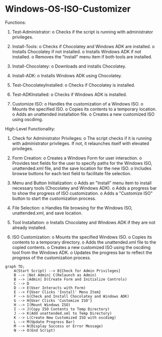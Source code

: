 # Windows-OS-ISO-Customizer

Functions:

1.	Test-Administrator:
o	Checks if the script is running with administrator privileges.

2.	Install-Tools:
o	Checks if Chocolatey and Windows ADK are installed.
o	Installs Chocolatey if not installed.
o	Installs Windows ADK if not installed.
o	Removes the "Install" menu item if both tools are installed.

3.	Install-Chocolatey:
o	Downloads and installs Chocolatey.

4.	Install-ADK:
o	Installs Windows ADK using Chocolatey.

5.	Test-ChocolateyInstalled:
o	Checks if Chocolatey is installed.

6.	Test-ADKInstalled:
o	Checks if Windows ADK is installed.

7.	Customize ISO:
o	Handles the customization of a Windows ISO.
o	Mounts the specified ISO.
o	Copies its contents to a temporary location.
o	Adds an unattended installation file.
o	Creates a new customized ISO using oscdimg.

High-Level Functionality:

1.	Check for Administrator Privileges:
o	The script checks if it is running with administrator privileges. If not, it relaunches itself with elevated privileges.

2.	Form Creation:
o	Creates a Windows Form for user interaction.
o	Provides text fields for the user to specify paths for the Windows ISO, unattended.xml file, and the save location for the new ISO.
o	Includes browse buttons for each text field to facilitate file selection.

3.	Menu and Button Initialization:
o	Adds an "Install" menu item to install necessary tools (Chocolatey and Windows ADK).
o	Adds a progress bar to show the progress of ISO customization.
o	Adds a "Customize ISO" button to start the customization process.

4.	File Selection:
o	Handles file browsing for the Windows ISO, unattended.xml, and save location.

5.	Tool Installation:
o	Installs Chocolatey and Windows ADK if they are not already installed.

6.	ISO Customization:
o	Mounts the specified Windows ISO.
o	Copies its contents to a temporary directory.
o	Adds the unattended.xml file to the copied contents.
o	Creates a new customized ISO using the oscdimg tool from the Windows ADK.
o	Updates the progress bar to reflect the progress of the customization process.

```mermaid
graph TD;
    A(Start Script) --> B{Check for Admin Privileges}
    B --> |Not Admin| C(Relaunch as Admin)
    B --> |Admin| D(Create Form and Initialize Controls)
    C --> D
    D --> E(User Interacts with Form)
    E --> F{User Clicks 'Install' Menu Item}
    F --> G(Check and Install Chocolatey and Windows ADK)
    G --> H{User Clicks 'Customize ISO'}
    H --> I(Mount Windows ISO)
    I --> J(Copy ISO Contents to Temp Directory)
    J --> K(Add unattended.xml to Temp Directory)
    K --> L(Create New Customized ISO with oscdimg)
    L --> M(Update Progress Bar)
    M --> N(Display Success or Error Message)
    N --> O(End Script)



